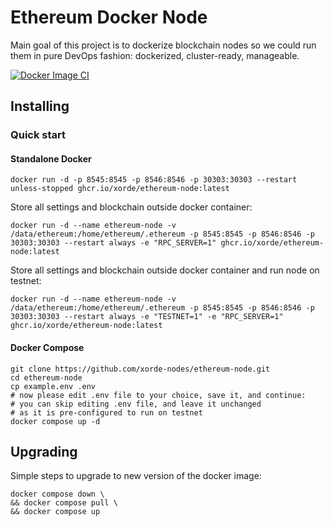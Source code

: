# Ethereum Docker Node

Main goal of this project is to dockerize blockchain nodes so we could run them in pure DevOps fashion: dockerized, cluster-ready, manageable.

[![Docker Image CI](https://github.com/xorde-nodes/ethereum-node/actions/workflows/docker-image.yml/badge.svg)](https://github.com/xorde-nodes/ethereum-node/actions/workflows/docker-image.yml)

## Installing

### Quick start

#### Standalone Docker

```shell
docker run -d -p 8545:8545 -p 8546:8546 -p 30303:30303 --restart unless-stopped ghcr.io/xorde/ethereum-node:latest
```

Store all settings and blockchain outside docker container:

```shell
docker run -d --name ethereum-node -v /data/ethereum:/home/ethereum/.ethereum -p 8545:8545 -p 8546:8546 -p 30303:30303 --restart always -e "RPC_SERVER=1" ghcr.io/xorde/ethereum-node:latest
```

Store all settings and blockchain outside docker container and run node on testnet:

```shell
docker run -d --name ethereum-node -v /data/ethereum:/home/ethereum/.ethereum -p 8545:8545 -p 8546:8546 -p 30303:30303 --restart always -e "TESTNET=1" -e "RPC_SERVER=1" ghcr.io/xorde/ethereum-node:latest
```

#### Docker Compose

```shell
git clone https://github.com/xorde-nodes/ethereum-node.git
cd ethereum-node
cp example.env .env
# now please edit .env file to your choice, save it, and continue:
# you can skip editing .env file, and leave it unchanged 
# as it is pre-configured to run on testnet
docker compose up -d
```

## Upgrading

Simple steps to upgrade to new version of the docker image:

```shell
docker compose down \
&& docker compose pull \
&& docker compose up
```
